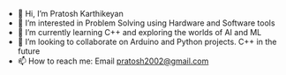 - 👋 Hi, I’m Pratosh Karthikeyan
- 👀 I’m interested in Problem Solving using Hardware and Software tools
- 🌱 I’m currently learning C++ and exploring the worlds of AI and ML
- 💞️ I’m looking to collaborate on Arduino and Python projects. C++ in the future
- 📫 How to reach me: Email pratosh2002@gmail.com

<!---
pratox1112/pratox1112 is a ✨ special ✨ repository because its `README.md` (this file) appears on your GitHub profile.
You can click the Preview link to take a look at your changes.
--->
